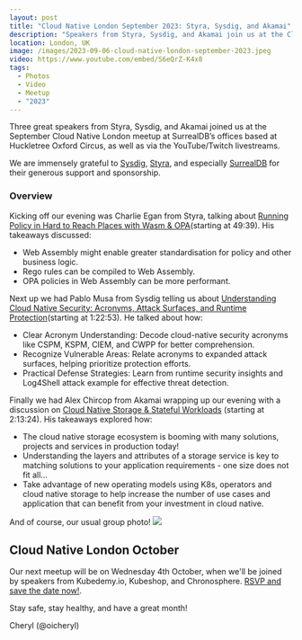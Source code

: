 ```yaml
---
layout: post
title: "Cloud Native London September 2023: Styra, Sysdig, and Akamai"
description: "Speakers from Styra, Sysdig, and Akamai join us at the Cloud Native London meetup September 2023, hosted by Stephen Perera, Principal DevOps Engineer at Just Eat Takeaway"
location: London, UK
image: /images/2023-09-06-cloud-native-london-september-2023.jpeg
video: https://www.youtube.com/embed/S6eQrZ-K4x8
tags:
  - Photos
  - Video
  - Meetup
  - "2023"
---
```


Three great speakers from Styra, Sysdig, and Akamai joined us at the September Cloud Native London meetup at SurrealDB’s offices based at Huckletree Oxford Circus, as well as via the YouTube/Twitch livestreams. 

We are immensely grateful to [Sysdig](https://sysdig.com/), [Styra](https://www.styra.com/), and especially [SurrealDB](https://surrealdb.com/) for their generous support and sponsorship.

### Overview

Kicking off our evening was Charlie Egan from Styra, talking about [Running Policy in Hard to Reach Places with Wasm & OPA](https://www.youtube.com/live/S6eQrZ-K4x8?si=GlUAsWD83ruQSRRY&t=2979)(starting at 49:39). His takeaways discussed:

* Web Assembly might enable greater standardisation for policy and other business logic.
* Rego rules can be compiled to Web Assembly.
* OPA policies in Web Assembly can be more performant.

Next up we had Pablo Musa from Sysdig telling us about [Understanding Cloud Native Security: Acronyms, Attack Surfaces, and Runtime Protection](https://www.youtube.com/live/S6eQrZ-K4x8?si=zxJxvlrBJeJ6ZUwY&t=4973)(starting at 1:22:53). He talked about how: 

* Clear Acronym Understanding: Decode cloud-native security acronyms like CSPM, KSPM, CIEM, and CWPP for better comprehension.
* Recognize Vulnerable Areas: Relate acronyms to expanded attack surfaces, helping prioritize protection efforts.
* Practical Defense Strategies: Learn from runtime security insights and Log4Shell attack example for effective threat detection.


Finally we had Alex Chircop from Akamai wrapping up our evening with a discussion on [Cloud Native Storage & Stateful Workloads](https://www.youtube.com/live/S6eQrZ-K4x8?si=OPbH9UoqlFeAPcnI&t=8004) (starting at 2:13:24). His takeaways explored how:

* The cloud native storage ecosystem is booming with many solutions, projects and services in production today!
* Understanding the layers and attributes of a storage service is key to matching solutions to your application requirements - one size does not fit all…
* Take advantage of new operating models using K8s, operators and cloud native storage to help increase the number of use cases and application that can benefit from your investment in cloud native.

And of course, our usual group photo!
![](/images/2023-09-06-cloud-native-london-september-2023.jpeg)

## Cloud Native London October

Our next meetup will be on Wednesday 4th October, when we'll be joined by speakers from Kubedemy.io, Kubeshop, and Chronosphere. [RSVP and save the date now!](https://www.meetup.com/cloud-native-london/events/294002679/). 

Stay safe, stay healthy, and have a great month!

Cheryl (@oicheryl) 
